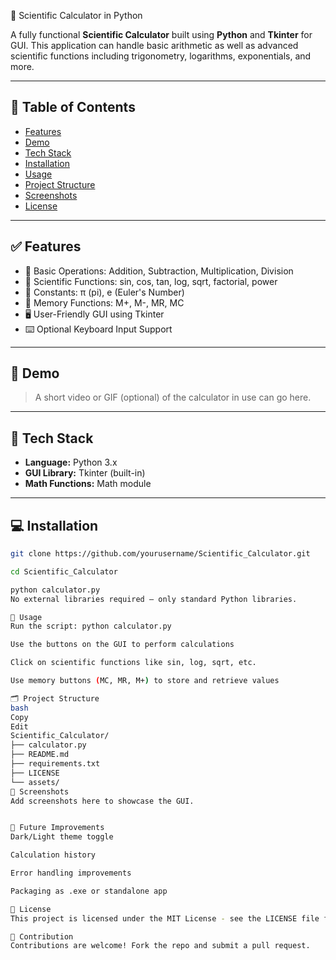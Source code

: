 🔬 Scientific Calculator in Python

A fully functional **Scientific Calculator** built using **Python** and **Tkinter** for GUI. This application can handle basic arithmetic as well as advanced scientific functions including trigonometry, logarithms, exponentials, and more.

---

## 📌 Table of Contents

- [Features](#-features)
- [Demo](#-demo)
- [Tech Stack](#-tech-stack)
- [Installation](#-installation)
- [Usage](#-usage)
- [Project Structure](#-project-structure)
- [Screenshots](#-screenshots)
- [License](#-license)

---

## ✅ Features

- 🔢 Basic Operations: Addition, Subtraction, Multiplication, Division
- 📐 Scientific Functions: sin, cos, tan, log, sqrt, factorial, power
- 📌 Constants: π (pi), e (Euler's Number)
- 💾 Memory Functions: M+, M-, MR, MC
- 🖥️ User-Friendly GUI using Tkinter
- ⌨️ Optional Keyboard Input Support

---

## 🎥 Demo

> A short video or GIF (optional) of the calculator in use can go here.

---

## 🧰 Tech Stack

- **Language:** Python 3.x
- **GUI Library:** Tkinter (built-in)
- **Math Functions:** Math module

---

## 💻 Installation

```bash
git clone https://github.com/yourusername/Scientific_Calculator.git

cd Scientific_Calculator

python calculator.py
No external libraries required – only standard Python libraries.

🚀 Usage
Run the script: python calculator.py

Use the buttons on the GUI to perform calculations

Click on scientific functions like sin, log, sqrt, etc.

Use memory buttons (MC, MR, M+) to store and retrieve values

🗂️ Project Structure
bash
Copy
Edit
Scientific_Calculator/
├── calculator.py          
├── README.md              
├── requirements.txt      
├── LICENSE                
└── assets/                
📸 Screenshots
Add screenshots here to showcase the GUI.


🧠 Future Improvements
Dark/Light theme toggle

Calculation history

Error handling improvements

Packaging as .exe or standalone app

📜 License
This project is licensed under the MIT License - see the LICENSE file for details.

🤝 Contribution
Contributions are welcome! Fork the repo and submit a pull request.

